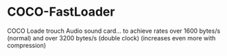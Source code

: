 # COCO-FastLoader
COCO Loade trouch Audio sound card... to achieve rates over 1600 bytes/s (normal) and over 3200 bytes/s (double clock) (increases even more with compression)
